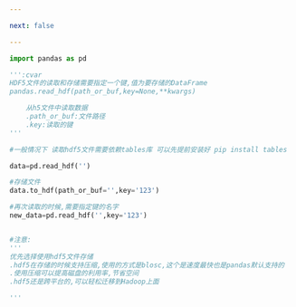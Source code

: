 ```yaml
---

next: false

---
```




<BlogInfo id="589" title="5.hdf文件的存储" author="白日梦想猿" pv=0 read_times=0 pre_cost_time="0分23秒" category="pandas学习" tag_list="['pandas学习']" create_time="2021.08.07 20:38:05" update_time="2021.08.28 17:39:38" />

```python
import pandas as pd

''':cvar
HDF5文件的读取和存储需要指定一个键,值为要存储的DataFrame
pandas.read_hdf(path_or_buf,key=None,**kwargs)

    从h5文件中读取数据
    .path_or_buf:文件路径
    .key:读取的键
'''

#一般情况下 读取hdf5文件需要依赖tables库 可以先提前安装好 pip install tables

data=pd.read_hdf('')

#存储文件
data.to_hdf(path_or_buf='',key='123')

#再次读取的时候,需要指定键的名字
new_data=pd.read_hdf('',key='123')


#注意:
'''
优先选择使用hdf5文件存储
.hdf5在存储的时候支持压缩,使用的方式是blosc,这个是速度最快也是pandas默认支持的
.使用压缩可以提高磁盘的利用率,节省空间
.hdf5还是跨平台的,可以轻松迁移到Hadoop上面

'''
```



<ActionBox />
